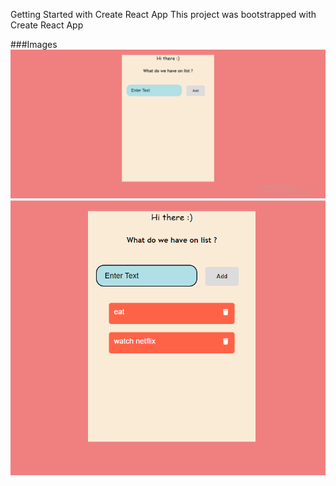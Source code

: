 Getting Started with Create React App
This project was bootstrapped with Create React App


###Images
<img src="t1.png">
<img src="t2.png">



